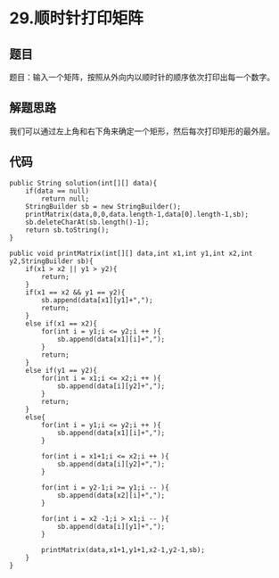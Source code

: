 # 29.顺时针打印矩阵

## 题目

题目：输入一个矩阵，按照从外向内以顺时针的顺序依次打印出每一个数字。

## 解题思路

我们可以通过左上角和右下角来确定一个矩形，然后每次打印矩形的最外层。

## 代码

    public String solution(int[][] data){
		if(data == null)
			return null;
        StringBuilder sb = new StringBuilder();
        printMatrix(data,0,0,data.length-1,data[0].length-1,sb);
        sb.deleteCharAt(sb.length()-1);
        return sb.toString();
    }

    public void printMatrix(int[][] data,int x1,int y1,int x2,int y2,StringBuilder sb){
        if(x1 > x2 || y1 > y2){
            return;
        }
        if(x1 == x2 && y1 == y2){
            sb.append(data[x1][y1]+",");
            return;
        }
        else if(x1 == x2){
            for(int i = y1;i <= y2;i ++ ){
                sb.append(data[x1][i]+",");
            }
            return;
        }
        else if(y1 == y2){
            for(int i = x1;i <= x2;i ++ ){
                sb.append(data[i][y2]+",");
            }
            return;
        }
        else{
            for(int i = y1;i <= y2;i ++ ){
                sb.append(data[x1][i]+",");
            }
        
            for(int i = x1+1;i <= x2;i ++ ){
                sb.append(data[i][y2]+",");
            }

            for(int i = y2-1;i >= y1;i -- ){
                sb.append(data[x2][i]+",");
            }

            for(int i = x2 -1;i > x1;i -- ){
                sb.append(data[i][y1]+",");
            }

            printMatrix(data,x1+1,y1+1,x2-1,y2-1,sb);
        }
    }